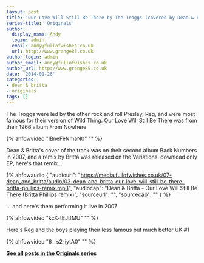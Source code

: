 ```yaml
---
layout: post
title: 'Our Love Will Still Be There by The Troggs (covered by Dean & Britta)'
series-title: 'Originals'
author:
  display_name: Andy
  login: admin
  email: andy@fullofwishes.co.uk
  url: http://www.grange85.co.uk
author_login: admin
author_email: andy@fullofwishes.co.uk
author_url: http://www.grange85.co.uk
date: '2014-02-26'
categories:
- dean & britta
- originals
tags: []
---
```

<p>The Troggs were led by the other rock and roll Presley, Reg, and were most famous for their version of Wild Thing. Our Love Will Still Be There was from their 1966 album From Nowhere<br />

{% ahfowvideo "lBneFeNmaN0" "" %}

<p>Dean & Britta's cover of the track was on their second album Back Numbers in 2007, and a remix by Britta was released on the Variations, download only EP, here's that remix...</p>

 {% ahfowaudio {
  "audiourl": "https://media.fullofwishes.co.uk/07-dean_and_britta/audio/03-dean-and-britta-our-love-will-still-be-there-britta-phillips-remix.mp3",
  "audiocap": "Dean & Britta - Our Love Will Still Be There (Britta Phillips remix)",
  "sourceurl": "",
  "sourcecap": ""
  } %}

<p>... and here's them performing it live in 2007<br />

{% ahfowvideo "kcX-tEJtfMU" "" %}

<p>Here's Reg and the boys playing their less famous but much better UK #1<br />

{% ahfowvideo "6__s2-iytA0" "" %}

<p><strong><a href="/category/originals/" title="List: Originals">See all posts in the Originals series</a></strong></p>
